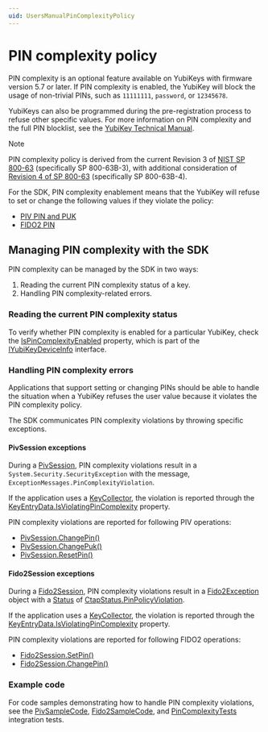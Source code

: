 ```yaml
---
uid: UsersManualPinComplexityPolicy
---
```


<!-- Copyright 2024 Yubico AB

Licensed under the Apache License, Version 2.0 (the "License");
you may not use this file except in compliance with the License.
You may obtain a copy of the License at

    http://www.apache.org/licenses/LICENSE-2.0

Unless required by applicable law or agreed to in writing, software
distributed under the License is distributed on an "AS IS" BASIS,
WITHOUT WARRANTIES OR CONDITIONS OF ANY KIND, either express or implied.
See the License for the specific language governing permissions and
limitations under the License. -->

# PIN complexity policy

PIN complexity is an optional feature available on YubiKeys with firmware version 5.7 or later. If PIN complexity is enabled, the YubiKey will block the usage of non-trivial PINs, such as `11111111`, `password`, or `12345678`. 

YubiKeys can also be programmed during the pre-registration process to refuse other specific values. For more information on PIN complexity and the full PIN blocklist, see the <a href="https://docs.yubico.com/hardware/yubikey/yk-tech-manual/5.7-firmware-specifics.html#pin-complexity">YubiKey Technical Manual</a>.

> [!NOTE]
> PIN complexity policy is derived from the current Revision 3 of <a href="https://pages.nist.gov/800-63-3/sp800-63-3.html">NIST SP 800-63</a> (specifically SP 800-63B-3), with additional consideration of <a href="https://pages.nist.gov/800-63-4/sp800-63.html">Revision 4 of SP 800-63</a> (specifically SP 800-63B-4).

For the SDK, PIN complexity enablement means that the YubiKey will refuse to set or change the following values if they violate the policy:

- [PIV PIN and PUK](xref:UsersManualPinPukMgmtKey)
- [FIDO2 PIN](xref:TheFido2Pin)

## Managing PIN complexity with the SDK

PIN complexity can be managed by the SDK in two ways: 

1. Reading the current PIN complexity status of a key.
1. Handling PIN complexity-related errors.

### Reading the current PIN complexity status

To verify whether PIN complexity is enabled for a particular YubiKey, check the [IsPinComplexityEnabled](xref:Yubico.YubiKey.IYubiKeyDeviceInfo.IsPinComplexityEnabled) property, which is part of the [IYubiKeyDeviceInfo](xref:Yubico.YubiKey.IYubiKeyDeviceInfo) interface.

### Handling PIN complexity errors

Applications that support setting or changing PINs should be able to handle the situation when a YubiKey refuses the user value because it violates the PIN complexity policy.

The SDK communicates PIN complexity violations by throwing specific exceptions.

#### PivSession exceptions

During a [PivSession](xref:Yubico.YubiKey.Piv.PivSession), PIN complexity violations result in a `System.Security.SecurityException` with the message, `ExceptionMessages.PinComplexityViolation`.

If the application uses a [KeyCollector](xref:UsersManualKeyCollector), the violation is reported through the [KeyEntryData.IsViolatingPinComplexity](xref:Yubico.YubiKey.KeyEntryData.IsViolatingPinComplexity) property.

PIN complexity violations are reported for following PIV operations:

- [PivSession.ChangePin()](xref:Yubico.YubiKey.Piv.PivSession.ChangePin)
- [PivSession.ChangePuk()](xref:Yubico.YubiKey.Piv.PivSession.ChangePuk)
- [PivSession.ResetPin()](xref:Yubico.YubiKey.Piv.PivSession.ResetPin)

#### Fido2Session exceptions

During a [Fido2Session](xref:Yubico.YubiKey.Fido2.Fido2Session), PIN complexity violations result in a [Fido2Exception](xref:Yubico.YubiKey.Fido2.Fido2Exception) object with a [Status](xref:Yubico.YubiKey.Fido2.Fido2Exception.Status) of [CtapStatus.PinPolicyViolation](xref:Yubico.YubiKey.Fido2.CtapStatus.PinPolicyViolation).

If the application uses a [KeyCollector](xref:UsersManualKeyCollector), the violation is reported through the [KeyEntryData.IsViolatingPinComplexity](xref:Yubico.YubiKey.KeyEntryData.IsViolatingPinComplexity) property.

PIN complexity violations are reported for following FIDO2 operations:

- [Fido2Session.SetPin()](xref:Yubico.YubiKey.Fido2.Fido2Session.SetPin)
- [Fido2Session.ChangePin()](xref:Yubico.YubiKey.Fido2.Fido2Session.ChangePin)

### Example code

For code samples demonstrating how to handle PIN complexity violations, see the [PivSampleCode](https://github.com/Yubico/Yubico.NET.SDK/blob/HEAD/Yubico.YubiKey/examples/PivSampleCode/KeyCollector/SampleKeyCollector.cs), [Fido2SampleCode](https://github.com/Yubico/Yubico.NET.SDK/blob/HEAD/Yubico.YubiKey/examples/Fido2SampleCode/KeyCollector/Fido2SampleKeyCollector.cs), and [PinComplexityTests](https://github.com/Yubico/Yubico.NET.SDK/blob/HEAD/Yubico.YubiKey/tests/integration/Yubico/YubiKey/PinComplexityTests.cs) integration tests.